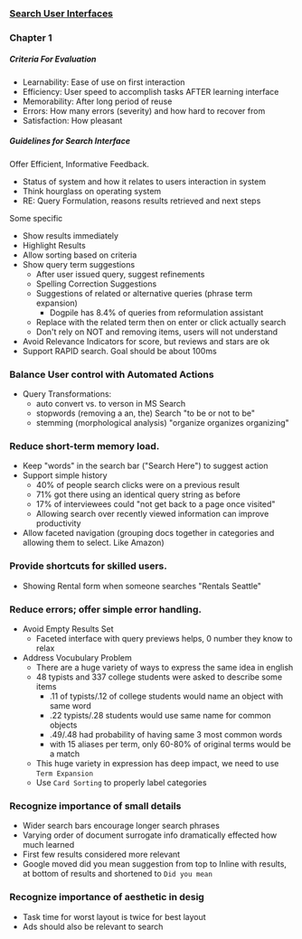 ### [Search User Interfaces](https://searchuserinterfaces.com/book/sui_ch1_design.html)

### Chapter 1

##### Criteria For Evaluation
- Learnability: Ease of use on first interaction
- Efficiency: User speed to accomplish tasks AFTER learning interface
- Memorability: After long period of reuse
- Errors: How many errors (severity) and how hard to recover from
- Satisfaction: How pleasant

##### Guidelines for Search Interface
Offer Efficient, Informative Feedback.
- Status of system and how it relates to users interaction in system
- Think hourglass on operating system
- RE: Query Formulation, reasons results retrieved and next steps

Some specific
- Show results immediately 
- Highlight Results
- Allow sorting based on criteria
- Show query term suggestions
  - After user issued query, suggest refinements
  - Spelling Correction Suggestions
  - Suggestions of related or alternative queries (phrase term expansion)
    - Dogpile has 8.4% of queries from reformulation assistant
  - Replace with the related term then on enter or click actually search  
  - Don't rely on NOT and removing items, users will not understand
- Avoid Relevance Indicators for score, but reviews and stars are ok
- Support RAPID search.  Goal should be about 100ms

### Balance User control with Automated Actions
- Query Transformations: 
  - auto convert vs. to verson in MS Search
  - stopwords (removing a an, the) Search "to be or not to be"
  - stemming (morphological analysis) "organize organizes organizing"
  
### Reduce short-term memory load.
- Keep "words" in the search bar ("Search Here") to suggest action
- Support simple history
  - 40% of people search clicks were on a previous result
  - 71% got there using an identical query string as before
  - 17% of interviewees could "not get back to a page once visited"
  - Allowing search over recently viewed information can improve productivity
- Allow faceted navigation (grouping docs together in categories and allowing them to select.  Like Amazon)  

### Provide shortcuts for skilled users.
- Showing Rental form when someone searches "Rentals Seattle"

### Reduce errors; offer simple error handling.
- Avoid Empty Results Set
  - Faceted interface with query previews helps, 0 number they know to relax
- Address Vocubulary Problem
  - There are a huge variety of ways to express the same idea in english
  - 48 typists and 337 college students were asked to describe some items
    - .11 of typists/.12 of college students would name an object with same word
    - .22 typists/.28 students would use same name for common objects
    - .49/.48 had probability of having same 3 most common words
    - with 15 aliases per term, only 60-80% of original terms would be a match
  - This huge variety in expression has deep impact, we need to use `Term Expansion`
  - Use `Card Sorting` to properly label categories

### Recognize importance of small details
- Wider search bars encourage longer search phrases
- Varying order of document surrogate info dramatically effected how much learned
- First few results considered more relevant
- Google moved did you mean suggestion from top to Inline with results, at bottom of results and shortened to `Did you mean`

### Recognize importance of aesthetic in desig
- Task time for worst layout is twice for best layout
- Ads should also be relevant to search
